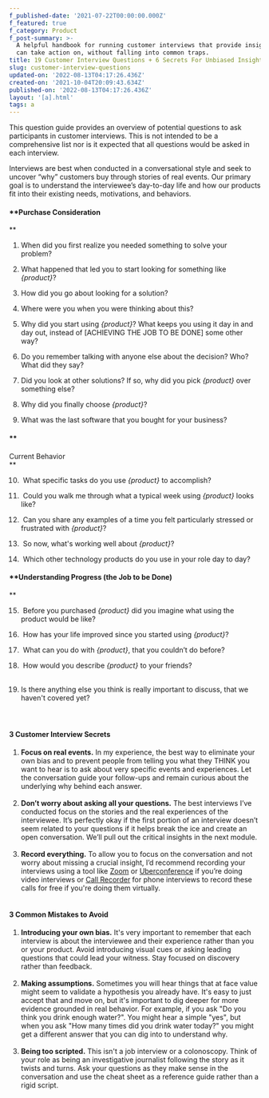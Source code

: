 ```yaml
---
f_published-date: '2021-07-22T00:00:00.000Z'
f_featured: true
f_category: Product
f_post-summary: >-
  A helpful handbook for running customer interviews that provide insight you
  can take action on, without falling into common traps.
title: 19 Customer Interview Questions + 6 Secrets For Unbiased Insights
slug: customer-interview-questions
updated-on: '2022-08-13T04:17:26.436Z'
created-on: '2021-10-04T20:09:43.634Z'
published-on: '2022-08-13T04:17:26.436Z'
layout: '[a].html'
tags: a
---
```


This question guide provides an overview of potential questions to ask participants in customer interviews. This is not intended to be a comprehensive list nor is it expected that all questions would be asked in each interview.  
  
Interviews are best when conducted in a conversational style and seek to uncover “why” customers buy through stories of real events. Our primary goal is to understand the interviewee’s day-to-day life and how our products fit into their existing needs, motivations, and behaviors.  

  

#### **Purchase Consideration  
**

1.  When did you first realize you needed something to solve your problem? 

2.  What happened that led you to start looking for something like _{product}_?  
      
    
3.  How did you go about looking for a solution?

4.  Where were you when you were thinking about this?

5.  Why did you start using _{product}_? What keeps you using it day in and day out, instead of \[ACHIEVING THE JOB TO BE DONE\] some other way?

6.  Do you remember talking with anyone else about the decision? Who? What did they say?  
      
    
7.  Did you look at other solutions? If so, why did you pick _{product}_ over something else?  
      
    
8.  Why did you finally choose _{product}_?

9.  What was the last software that you bought for your business?

#### **  
Current Behavior  
**

10.   What specific tasks do you use _{product}_ to accomplish?

11.   Could you walk me through what a typical week using _{product}_ looks like?

12.   Can you share any examples of a time you felt particularly stressed or frustrated with _{product}_?

13.   So now, what's working well about _{product}_?  
      
    
14.   Which other technology products do you use in your role day to day?  
    

#### 

#### **Understanding Progress (the Job to be Done)  
**

15.   Before you purchased _{product}_ did you imagine what using the product would be like?

16.   How has your life improved since you started using _{product}_?

17.   What can you do with _{product}_, that you couldn’t do before?  
      
    
18.   How would you describe _{product}_ to your friends?  
    ‍
19.  Is there anything else you think is really important to discuss, that we haven't covered yet?

#### ‍

#### 3 Customer Interview Secrets

1.  **Focus on real events.** In my experience, the best way to eliminate your own bias and to prevent people from telling you what they THINK you want to hear is to ask about very specific events and experiences. Let the conversation guide your follow-ups and remain curious about the underlying why behind each answer.  
    ‍
2.  **Don’t worry about asking all your questions.** The best interviews I’ve conducted focus on the stories and the real experiences of the interviewee. It’s perfectly okay if the first portion of an interview doesn’t seem related to your questions if it helps break the ice and create an open conversation. We’ll pull out the critical insights in the next module.  
    ‍
3.  **Record everything.** To allow you to focus on the conversation and not worry about missing a crucial insight, I’d recommend recording your interviews using a tool like [Zoom](https://zoom.us/) or [Uberconference](https://www.uberconference.com/) if you’re doing video interviews or [Call Recorder](https://www.rev.com/callrecorder) for phone interviews to record these calls for free if you're doing them virtually.  
    ‍

#### 3 Common Mistakes to Avoid

1.  **Introducing your own bias.** It's very important to remember that each interview is about the interviewee and their experience rather than you or your product. Avoid introducing visual cues or asking leading questions that could lead your witness. Stay focused on discovery rather than feedback.  
    ‍
2.  **Making assumptions.** Sometimes you will hear things that at face value might seem to validate a hypothesis you already have. It's easy to just accept that and move on, but it's important to dig deeper for more evidence grounded in real behavior. For example, if you ask "Do you think you drink enough water?". You might hear a simple "yes", but when you ask "How many times did you drink water today?" you might get a different answer that you can dig into to understand why.  
    ‍
3.  **Being too scripted.** This isn't a job interview or a colonoscopy. Think of your role as being an investigative journalist following the story as it twists and turns. Ask your questions as they make sense in the conversation and use the cheat sheet as a reference guide rather than a rigid script.
